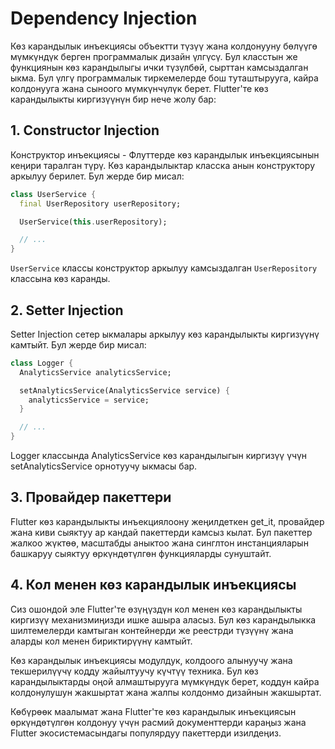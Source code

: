 # Dependency Injection

Көз карандылык инъекциясы объектти түзүү жана колдонууну бөлүүгө мүмкүндүк берген программалык дизайн үлгүсү. Бул класстын же функциянын көз карандылыгы ички түзүлбөй, сырттан камсыздалган ыкма. Бул үлгү программалык тиркемелерде бош туташтырууга, кайра колдонууга жана сыноого мүмкүнчүлүк берет. Flutter'те көз карандылыкты киргизүүнүн бир нече жолу бар:

## 1. Constructor Injection

Конструктор инъекциясы - Флуттерде көз карандылык инъекциясынын кеңири таралган түрү. Көз карандылыктар класска анын конструктору аркылуу берилет. Бул жерде бир мисал:

```dart
class UserService {
  final UserRepository userRepository;

  UserService(this.userRepository);

  // ...
}
```
`UserService` классы конструктор аркылуу камсыздалган `UserRepository` классына көз каранды.

## 2. Setter Injection
Setter Injection сетер ыкмалары аркылуу көз карандылыкты киргизүүнү камтыйт. Бул жерде бир мисал:
```dart
class Logger {
  AnalyticsService analyticsService;

  setAnalyticsService(AnalyticsService service) {
    analyticsService = service;
  }

  // ...
}
```
Logger классында AnalyticsService көз карандылыгын киргизүү үчүн setAnalyticsService орнотуучу ыкмасы бар.

## 3. Провайдер пакеттери
Flutter көз карандылыкты инъекциялоону жеңилдеткен get_it, провайдер жана киви сыяктуу ар кандай пакеттерди камсыз кылат. Бул пакеттер жалкоо жүктөө, масштабды аныктоо жана синглтон инстанцияларын башкаруу сыяктуу өркүндөтүлгөн функцияларды сунуштайт.

## 4. Кол менен көз карандылык инъекциясы
Сиз ошондой эле Flutter'те өзүңүздүн кол менен көз карандылыкты киргизүү механизмиңизди ишке ашыра аласыз. Бул көз карандылыкка шилтемелерди камтыган контейнерди же реестрди түзүүнү жана аларды кол менен бириктирүүнү камтыйт.

Көз карандылык инъекциясы модулдук, колдоого алынуучу жана текшерилүүчү кодду жайылтуучу күчтүү техника. Бул көз карандылыктарды оңой алмаштырууга мүмкүндүк берет, коддун кайра колдонулушун жакшыртат жана жалпы колдонмо дизайнын жакшыртат.

Көбүрөөк маалымат жана Flutter'те көз карандылык инъекциясын өркүндөтүлгөн колдонуу үчүн расмий документтерди караңыз жана Flutter экосистемасындагы популярдуу пакеттерди изилдеңиз.